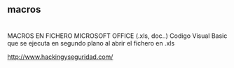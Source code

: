 #
## macros
#
MACROS EN FICHERO MICROSOFT OFFICE (.xls, doc..)
Codigo Visual Basic que se ejecuta en segundo plano al abrir el fichero en .xls


http://www.hackingyseguridad.com/
